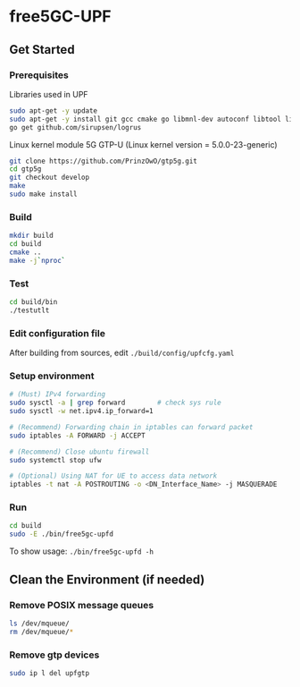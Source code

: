 # free5GC-UPF

## Get Started
### Prerequisites
Libraries used in UPF
```bash
sudo apt-get -y update
sudo apt-get -y install git gcc cmake go libmnl-dev autoconf libtool libyaml-dev
go get github.com/sirupsen/logrus
```

Linux kernel module 5G GTP-U (Linux kernel version = 5.0.0-23-generic)
```bash
git clone https://github.com/PrinzOwO/gtp5g.git
cd gtp5g
git checkout develop
make
sudo make install
```

### Build
```bash
mkdir build
cd build
cmake ..
make -j`nproc`
```

### Test
```bash
cd build/bin
./testutlt
```

### Edit configuration file
After building from sources, edit `./build/config/upfcfg.yaml`

### Setup environment
```bash
# (Must) IPv4 forwarding
sudo sysctl -a | grep forward        # check sys rule
sudo sysctl -w net.ipv4.ip_forward=1

# (Recommend) Forwarding chain in iptables can forward packet
sudo iptables -A FORWARD -j ACCEPT

# (Recommend) Close ubuntu firewall
sudo systemctl stop ufw

# (Optional) Using NAT for UE to access data network
iptables -t nat -A POSTROUTING -o <DN_Interface_Name> -j MASQUERADE
```

### Run
```bash
cd build
sudo -E ./bin/free5gc-upfd
```
To show usage: `./bin/free5gc-upfd -h`


## Clean the Environment (if needed)
### Remove POSIX message queues
```bash
ls /dev/mqueue/
rm /dev/mqueue/*
```

### Remove gtp devices
```bash
sudo ip l del upfgtp
```
